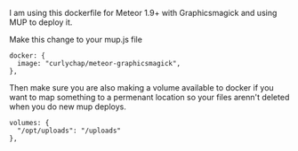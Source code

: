 I am using this dockerfile for Meteor 1.9+ with Graphicsmagick and using MUP to deploy it. 

Make this change to your mup.js file


    docker: {
      image: "curlychap/meteor-graphicsmagick",
    },
    
Then make sure you are also making a volume available to docker if you want to map something to a permenant location so your files arenn't deleted when you do new mup deploys. 


    volumes: {
      "/opt/uploads": "/uploads"
    },
    
